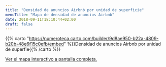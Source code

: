 ```yaml
---
title: "Densidad de anuncios Airbnb por unidad de superficie"
menuTitle: "Mapa de densidad de anuncios Airbnb"
date: 2018-09-11T18:10:44+02:00
draft: false
---
```

{{% carto "https://numeroteca.carto.com/builder/9d8ae950-b22a-4809-b20b-48e6f15c0efb/embed" %}}Densidad de anuncios Airbnb por unidad de superfie{{% /carto %}}

[Ver el mapa interactivo a pantalla completa.](https://numeroteca.carto.com/builder/9d8ae950-b22a-4809-b20b-48e6f15c0efb/embed)
